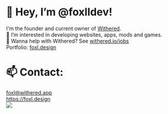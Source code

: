 
# 👋 Hey, I’m @foxlldev!
I'm the founder and current owner of [Withered](https://withered.io).  
👀 I’m interested in developing websites, apps, mods and games.  
💞️ Wanna help with Withered? See [withered.io/jobs](https://withered.io/jobs)  
Portfolio: [foxl.design](https://foxl.design)

# 📫 Contact:
foxl@withered.app  
https://foxl.design 
<br><img src="https://discord.c99.nl/widget/theme-3/400680342136291329.png">

<!---
foxlldev/foxlldev is a ✨ special ✨ repository because its `README.md` (this file) appears on your GitHub profile.
You can click the Preview link to take a look at your changes.
--->
